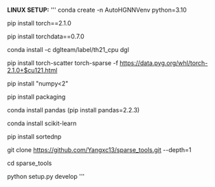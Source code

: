 **LINUX SETUP:**
'''
conda create -n AutoHGNNVenv python=3.10

pip install torch==2.1.0

pip install torchdata==0.7.0

conda install -c dglteam/label/th21_cpu dgl

pip install torch-scatter torch-sparse -f https://data.pyg.org/whl/torch-2.1.0+$cu121.html

pip install "numpy<2"

pip install packaging

conda install pandas (pip install pandas=2.2.3)

conda install scikit-learn

pip install sortednp

git clone https://github.com/Yangxc13/sparse_tools.git --depth=1

cd sparse_tools

python setup.py develop
'''
